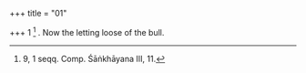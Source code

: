 +++
title = "01"

+++
1 [^1] . Now the letting loose of the bull.


[^1]:  9, 1 seqq. Comp. Śāṅkhāyana III, 11.
